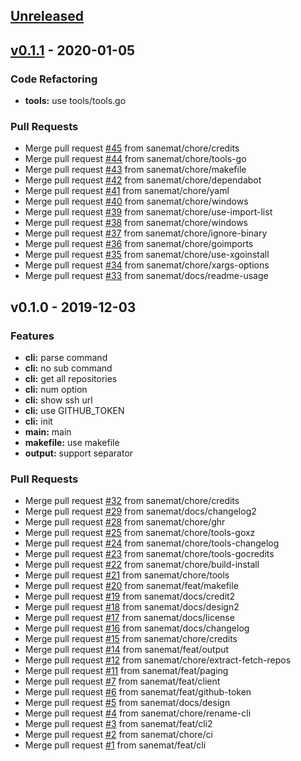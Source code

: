 <a name="unreleased"></a>
## [Unreleased]


<a name="v0.1.1"></a>
## [v0.1.1] - 2020-01-05
### Code Refactoring
- **tools:** use tools/tools.go

### Pull Requests
- Merge pull request [#45](https://github.com/sanemat/go-githubrepos/issues/45) from sanemat/chore/credits
- Merge pull request [#44](https://github.com/sanemat/go-githubrepos/issues/44) from sanemat/chore/tools-go
- Merge pull request [#43](https://github.com/sanemat/go-githubrepos/issues/43) from sanemat/chore/makefile
- Merge pull request [#42](https://github.com/sanemat/go-githubrepos/issues/42) from sanemat/chore/dependabot
- Merge pull request [#41](https://github.com/sanemat/go-githubrepos/issues/41) from sanemat/chore/yaml
- Merge pull request [#40](https://github.com/sanemat/go-githubrepos/issues/40) from sanemat/chore/windows
- Merge pull request [#39](https://github.com/sanemat/go-githubrepos/issues/39) from sanemat/chore/use-import-list
- Merge pull request [#38](https://github.com/sanemat/go-githubrepos/issues/38) from sanemat/chore/windows
- Merge pull request [#37](https://github.com/sanemat/go-githubrepos/issues/37) from sanemat/chore/ignore-binary
- Merge pull request [#36](https://github.com/sanemat/go-githubrepos/issues/36) from sanemat/chore/goimports
- Merge pull request [#35](https://github.com/sanemat/go-githubrepos/issues/35) from sanemat/chore/use-xgoinstall
- Merge pull request [#34](https://github.com/sanemat/go-githubrepos/issues/34) from sanemat/chore/xargs-options
- Merge pull request [#33](https://github.com/sanemat/go-githubrepos/issues/33) from sanemat/docs/readme-usage


<a name="v0.1.0"></a>
## v0.1.0 - 2019-12-03
### Features
- **cli:** parse command
- **cli:** no sub command
- **cli:** get all repositories
- **cli:** num option
- **cli:** show ssh url
- **cli:** use GITHUB_TOKEN
- **cli:** init
- **main:** main
- **makefile:** use makefile
- **output:** support separator

### Pull Requests
- Merge pull request [#32](https://github.com/sanemat/go-githubrepos/issues/32) from sanemat/chore/credits
- Merge pull request [#29](https://github.com/sanemat/go-githubrepos/issues/29) from sanemat/docs/changelog2
- Merge pull request [#28](https://github.com/sanemat/go-githubrepos/issues/28) from sanemat/chore/ghr
- Merge pull request [#25](https://github.com/sanemat/go-githubrepos/issues/25) from sanemat/chore/tools-goxz
- Merge pull request [#24](https://github.com/sanemat/go-githubrepos/issues/24) from sanemat/chore/tools-changelog
- Merge pull request [#23](https://github.com/sanemat/go-githubrepos/issues/23) from sanemat/chore/tools-gocredits
- Merge pull request [#22](https://github.com/sanemat/go-githubrepos/issues/22) from sanemat/chore/build-install
- Merge pull request [#21](https://github.com/sanemat/go-githubrepos/issues/21) from sanemat/chore/tools
- Merge pull request [#20](https://github.com/sanemat/go-githubrepos/issues/20) from sanemat/feat/makefile
- Merge pull request [#19](https://github.com/sanemat/go-githubrepos/issues/19) from sanemat/docs/credit2
- Merge pull request [#18](https://github.com/sanemat/go-githubrepos/issues/18) from sanemat/docs/design2
- Merge pull request [#17](https://github.com/sanemat/go-githubrepos/issues/17) from sanemat/docs/license
- Merge pull request [#16](https://github.com/sanemat/go-githubrepos/issues/16) from sanemat/docs/changelog
- Merge pull request [#15](https://github.com/sanemat/go-githubrepos/issues/15) from sanemat/chore/credits
- Merge pull request [#14](https://github.com/sanemat/go-githubrepos/issues/14) from sanemat/feat/output
- Merge pull request [#12](https://github.com/sanemat/go-githubrepos/issues/12) from sanemat/chore/extract-fetch-repos
- Merge pull request [#11](https://github.com/sanemat/go-githubrepos/issues/11) from sanemat/feat/paging
- Merge pull request [#7](https://github.com/sanemat/go-githubrepos/issues/7) from sanemat/feat/client
- Merge pull request [#6](https://github.com/sanemat/go-githubrepos/issues/6) from sanemat/feat/github-token
- Merge pull request [#5](https://github.com/sanemat/go-githubrepos/issues/5) from sanemat/docs/design
- Merge pull request [#4](https://github.com/sanemat/go-githubrepos/issues/4) from sanemat/chore/rename-cli
- Merge pull request [#3](https://github.com/sanemat/go-githubrepos/issues/3) from sanemat/feat/cli2
- Merge pull request [#2](https://github.com/sanemat/go-githubrepos/issues/2) from sanemat/chore/ci
- Merge pull request [#1](https://github.com/sanemat/go-githubrepos/issues/1) from sanemat/feat/cli


[Unreleased]: https://github.com/sanemat/go-githubrepos/compare/v0.1.1...HEAD
[v0.1.1]: https://github.com/sanemat/go-githubrepos/compare/v0.1.0...v0.1.1
